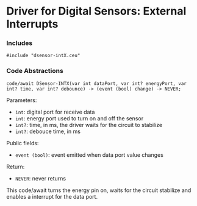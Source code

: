 # Driver for Digital Sensors: External Interrupts

### Includes

```
#include "dsensor-intX.ceu"
```

### Code Abstractions

```
code/await DSensor-INTX(var int dataPort, var int? energyPort, var int? time, var int? debounce) -> (event (bool) change) -> NEVER;
```

Parameters:

- `int`: digital port for receive data
- `int`: energy port used to turn on and off the sensor
- `int?`: time, in ms, the driver waits for the circuit to stabilize
- `int?`: debouce time, in ms

Public fields:
- `event (bool)`: event emitted when data port value changes

Return:
- `NEVER`: never returns

This code/await turns the energy pin on, waits for the circuit stabilize and enables a interrupt for the data port.